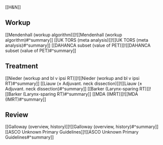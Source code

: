 [[H&N]]

## Workup
[[Mendenhall (workup algorithm)]]![[Mendenhall (workup algorithm)#^summary]]
[[UK TORS (meta analysis)]]![[UK TORS (meta analysis)#^summary]]
[[DAHANCA subset (value of PET)]]![[DAHANCA subset (value of PET)#^summary]]

## Treatment
[[Nieder (workup and bl v ipsi RT)]]![[Nieder (workup and bl v ipsi RT)#^summary]]
[[Liauw (± Adjuvant. neck dissection)]]![[Liauw (± Adjuvant. neck dissection)#^summary]]
[[Barker (Larynx-sparing RT)]]![[Barker (Larynx-sparing RT)#^summary]]
[[MDA (IMRT)]]![[MDA (IMRT)#^summary]]
## Review
[[Galloway (overview, history)]]![[Galloway (overview, history)#^summary]]
[[ASCO Unknown Primary Guidelines]]![[ASCO Unknown Primary Guidelines#^summary]]